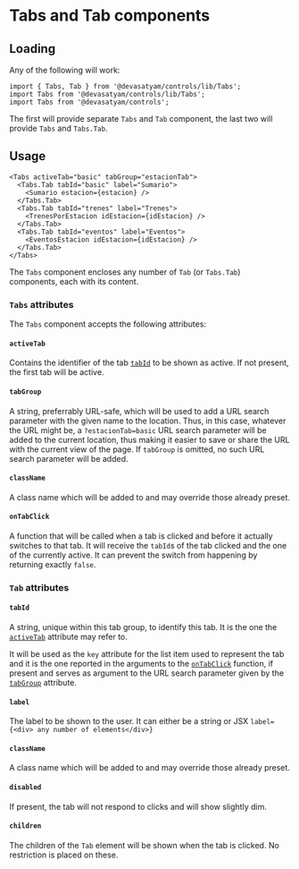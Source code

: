 # Tabs and Tab components

## Loading

Any of the following will work:

```
import { Tabs, Tab } from '@devasatyam/controls/lib/Tabs';
import Tabs from '@devasatyam/controls/lib/Tabs';
import Tabs from '@devasatyam/controls';
```

The first will provide separate `Tabs` and `Tab` component, the last two will provide `Tabs` and `Tabs.Tab`.

## Usage

```
<Tabs activeTab="basic" tabGroup="estacionTab">
  <Tabs.Tab tabId="basic" label="Sumario">
    <Sumario estacion={estacion} />
  </Tabs.Tab>
  <Tabs.Tab tabId="trenes" label="Trenes">
    <TrenesPorEstacion idEstacion={idEstacion} />
  </Tabs.Tab>
  <Tabs.Tab tabId="eventos" label="Eventos">
    <EventosEstacion idEstacion={idEstacion} />
  </Tabs.Tab>
</Tabs>
```

The `Tabs` component encloses any number of `Tab` (or `Tabs.Tab`) components, each with its content.

### `Tabs` attributes

The `Tabs` component accepts the following attributes:

#### `activeTab`

Contains the identifier of the tab [`tabId`](#tabid) to be shown as active. If not present, the first tab will be active.

#### `tabGroup`

A string, preferrably URL-safe, which will be used to add a URL search parameter with the given name to the location. Thus, in this case, whatever the URL might be, a `?estacionTab=basic` URL search parameter will be added to the current location, thus making it easier to save or share the URL with the current view of the page. If `tabGroup` is omitted, no such URL search parameter will be added.

#### `className`

A class name which will be added to and may override those already preset.

#### `onTabClick`

A function that will be called when a tab is clicked and before it actually switches to that tab. It will receive the `tabId`s of the tab clicked and the one of the currently active. It can prevent the switch from happening by returning exactly `false`.

### `Tab` attributes

#### `tabId`

A string, unique within this tab group, to identify this tab. It is the one the [`activeTab`](#activetab) attribute may refer to.

It will be used as the `key` attribute for the list item used to represent the tab and it is the one reported in the arguments to the [`onTabClick`](#ontabclick) function, if present and serves as argument to the URL search parameter given by the [`tabGroup`](#tabgroup) attribute.

#### `label`

The label to be shown to the user. It can either be a string or JSX `label={<div> any number of elements</div>}`

#### `className`

A class name which will be added to and may override those already preset.

#### `disabled`

If present, the tab will not respond to clicks and will show slightly dim.

#### `children`

The children of the `Tab` element will be shown when the tab is clicked. No restriction is placed on these.
